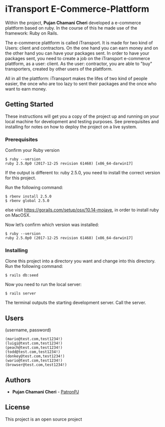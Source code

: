 # iTransport E-Commerce-Plattform

Within the project, **Pujan Chamani Cheri** developed a e-commerce plattform based on ruby. In the course of this he made use of the framework: Ruby on Rails.

The e-commerce plattform is called iTransport. It is made for two kind of Users: client and contractors. On the one hand you can earn money and on the other hand you can have your packages sent. In order to have your packages sent, you need to create a job on the iTransport e-commerce plattform, as a user: client. As the user: contractor, you are able to "buy" transporters, created by other users of the plattform.

All in all the plattform: iTransport makes the lifes of two kind of people easier, the once who are too lazy to sent their packages and the once who want to earn money.

## Getting Started

These instructions will get you a copy of the project up and running on your local machine for development and testing purposes. See prerequisites and installing for notes on how to deploy the project on a live system.

### Prerequisites

Confirm your Ruby version
```
$ ruby --version
ruby 2.5.0p0 (2017-12-25 revision 61468) [x86_64-darwin17]
```

If the output is different to: ruby 2.5.0, you need to install the correct version for this project.

Run the following command:

```
$ rbenv install 2.5.0
$ rbenv global 2.5.0
```

else visit https://gorails.com/setup/osx/10.14-mojave, in order to install ruby on MacOSX.

Now let’s confirm which version was installed:

```
$ ruby --version
ruby 2.5.0p0 (2017-12-25 revision 61468) [x86_64-darwin17]
```

### Installing

Clone this project into a directory you want and change into this directory.
Run the following command:

```
$ rails db:seed
```

Now you need to run the local server:

```
$ rails server
```
The terminal outputs the starting development server. Call the server.

## Users

(username, password)

```
(mario@test.com,test1234!)
(luigi@test.com,test1234!)
(peach@test.com,test1234!)
(todd@test.com,test1234!)
(donkey@test.com,test1234!)
(wario@test.com,test1234!)
(browser@test.com,test1234!)
```

## Authors

* **Pujan Chamani Cheri** - [PatronPJ](https://github.com/PatronPj)

## License

This project is an open source project
